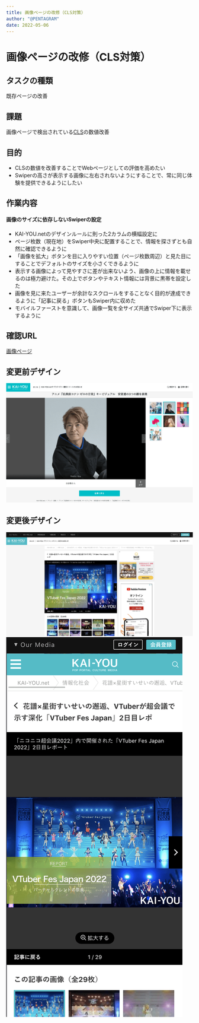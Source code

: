 ```yaml
---
title: 画像ページの改修（CLS対策）
author: "@PENTAGRAM"
date: 2022-05-06
---
```



# 画像ページの改修（CLS対策）

## タスクの種類
既存ページの改善


## 課題
画像ページで検出されている[CLS](https://web.dev/cls/)の数値改善

## 目的
- CLSの数値を改善することでWebページとしての評価を高めたい
- Swiperの高さが表示する画像に左右されないようにすることで、常に同じ体験を提供できるようにしたい

## 作業内容
#### 画像のサイズに依存しないSwiperの設定
- KAI-YOU.netのデザインルールに則った2カラムの横幅設定に
- ページ枚数（現在地）をSwiper中央に配置することで、情報を探さずとも自然に確認できるように
- 「画像を拡大」ボタンを目に入りやすい位置（ページ枚数周辺）と見た目にすることでデフォルトのサイズを小さくできるように
- 表示する画像によって見やすさに差が出来ないよう、画像の上に情報を載せるのは極力避けた。その上でボタンやテキスト情報には背景に黒帯を設定した
- 画像を見に来たユーザーが余計なスクロールをすることなく目的が達成できるように「記事に戻る」ボタンもSwiper内に収めた
- モバイルファーストを意識して、画像一覧を全サイズ共通でSwiper下に表示するように

## 確認URL
[画像ページ](https://kai-you.net/article/83554/images/1)


## 変更前デザイン
![PCサイズ](./images/20220506-1.png)

## 変更後デザイン
![PCサイズ](./images/20220506-2.jpeg)
![SPサイズ](./images/20220506-3.png)
